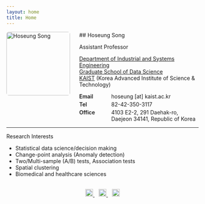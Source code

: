 ```yaml
---
layout: home
title: Home
---
```


<style>
/* 상단 프로필: 사진 왼쪽 + 텍스트 오른쪽 */
.profile{ display:flex; gap:24px; align-items:flex-start; margin:8px 0 0; }
.profile__photo{ width:167px; height:auto; flex:0 0 auto; display:block; border-radius:6px; }
.profile__text{ flex:1 1 0; min-width:0; }

/* 라벨-값 정렬(Email / Tel / Office) */
.kv{
  display:grid;
  grid-template-columns: 72px 1fr; /* ← 라벨 폭. 간격 넓히거나 줄이려면 숫자만 조정 */
  column-gap:12px; row-gap:4px; margin:10px 0 0;
}
.kv dt{ margin:0; font-weight:600; }
.kv dd{ margin:0; }

/* 모바일에서 세로로 쌓이게 */
@media (max-width:640px){
  .profile{ flex-direction:column; }
}
</style>

<div class="profile">
  <img class="profile__photo" src="https://hoseungs.github.io/img/profile.png" alt="Hoseung Song">

  <!-- markdown="1" 을 넣어야 div 안의 마크다운 링크들이 Jekyll에서 렌더링됩니다 -->
  <div class="profile__text" markdown="1">
  ## Hoseung Song

  Assistant Professor

  [Department of Industrial and Systems Engineering](http://ise.kaist.ac.kr)  
  [Graduate School of Data Science](https://gsds.kaist.ac.kr/eng)  
  [KAIST](https://www.kaist.ac.kr/en/) (Korea Advanced Institute of Science & Technology)

  <dl class="kv">
    <dt>Email</dt><dd>hoseung [at] kaist.ac.kr</dd>
    <dt>Tel</dt><dd>82-42-350-3117</dd>
    <dt>Office</dt><dd>4103 E2-2, 291 Daehak-ro, Daejeon 34141, Republic of Korea</dd>
  </dl>
  </div>
</div>

<hr>

Research Interests
* Statistical data science/decision making
* Change-point analysis (Anomaly detection)
* Two/Multi-sample (A/B) tests, Association tests
* Spatial clustering
* Biomedical and healthcare sciences

<br>

<center>
<a href="mailto:hoseung@kaist.ac.kr" target="_blank" title="Email">
  <img alt="Email" src="https://hoseungs.github.io/assets/css/email.png" width="20" height="20" />
</a> &ensp;
<a href="https://scholar.google.com/citations?hl=en&user=kTC7m0wAAAAJ&view_op=list_works&sortby=pubdate" target="_blank" title="Google Scholar">
  <img alt="Google Scholar" src="https://hoseungs.github.io/assets/css/gs.png" width="20" height="20" />
</a> &ensp;
<a href="https://www.linkedin.com/in/songhs/" target="_blank" title="Linkedin">
  <img alt="Linkedin" src="https://hoseungs.github.io/assets/css/linkedin.png" width="20" height="20" />
</a>
</center>
